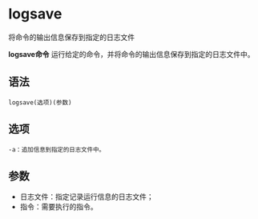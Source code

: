 # logsave

将命令的输出信息保存到指定的日志文件


**logsave命令** 运行给定的命令，并将命令的输出信息保存到指定的日志文件中。

##  语法

```
logsave(选项)(参数)
```

##  选项

```
-a：追加信息到指定的日志文件中。
```

##  参数

*   日志文件：指定记录运行信息的日志文件；
*   指令：需要执行的指令。


